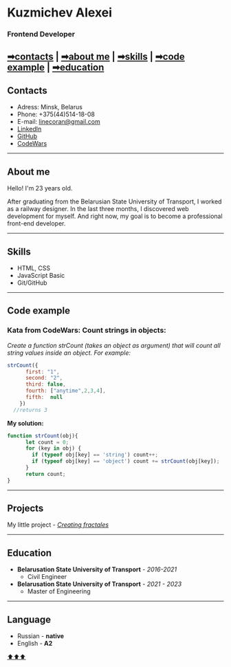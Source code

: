 # Kuzmichev Alexei
### Frontend Developer

[➡contacts](##contacts) | [➡about me](##about-me) | [➡skills](##skills) | [➡code example](##code-example) | [➡education](##education)
---

## Contacts

* Adress: Minsk, Belarus
* Phone: +375(44)514-18-08
* E-mail: linecoran@gmail.com
* [LinkedIn](https://www.linkedin.com/in/alexey-kuzmichev-4a5471239/)
* [GitHub](https://github.com/LineCoran)
* [CodeWars](https://www.codewars.com/users/LineCoran)

---

## About me

Hello! I'm 23 years old. 

After graduating from the Belarusian State University of Transport, I worked as a railway designer. 
In the last three months, I discovered web development for myself. 
And right now, my goal is to become a professional front-end developer.

---

## Skills

* HTML, CSS
* JavaScript Basic
* Git/GitHub

---

## Code example

### Kata from CodeWars: Count strings in objects: ###

*Create a function strCount (takes an object as argument) that will count all string values inside an object. For example:*
```JavaScript
strCount({
      first: "1",
      second: "2",
      third: false,
      fourth: ["anytime",2,3,4],
      fifth:  null
    })
  //returns 3  
```  

**My solution:**

```JavaScript
function strCount(obj){
      let count = 0;
      for (key in obj) {
        if (typeof obj[key] == 'string') count++;
        if (typeof obj[key] == 'object') count += strCount(obj[key]);
      }
      return count;
}
```
---

## Projects

My little project - [_Creating fractales_](https://linecoran.github.io/fractales)

---

## Education

* __Belarusation State University of Transport__ - _2016-2021_
    * Civil Engineer
* __Belarusation State University of Transport__ - _2021 - 2023_ 
    * Master of Engineering
    
---    
    
## Language

* Russian - __native__
* English - __A2__

[⬆⬆⬆](#kuzmichev-alexei)